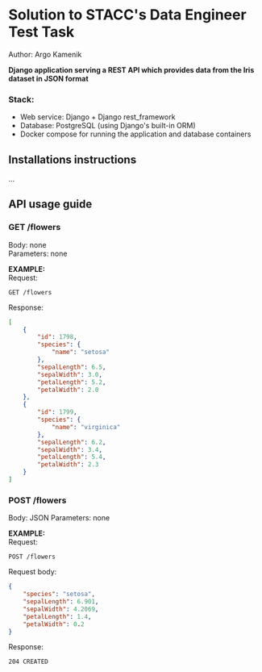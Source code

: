 # Solution to STACC's Data Engineer Test Task

Author: Argo Kamenik

**Django application serving a REST API which provides data from the Iris dataset in JSON format**

### Stack:
- Web service: Django + Django rest_framework
- Database: PostgreSQL (using Django's built-in ORM)
- Docker compose for running the application and database containers

## Installations instructions
...

## API usage guide

### GET /flowers
Body: none\
Parameters: none

**EXAMPLE:**\
Request:
```
GET /flowers
```

Response:
```json
[
	{
		"id": 1798,
		"species": {
			"name": "setosa"
		},
		"sepalLength": 6.5,
		"sepalWidth": 3.0,
		"petalLength": 5.2,
		"petalWidth": 2.0
	},
	{
		"id": 1799,
		"species": {
			"name": "virginica"
		},
		"sepalLength": 6.2,
		"sepalWidth": 3.4,
		"petalLength": 5.4,
		"petalWidth": 2.3
	}
]
```

### POST /flowers
Body: JSON
Parameters: none

**EXAMPLE:** \
Request: 

```
POST /flowers
```

Request body:
```json
{
    "species": "setosa",
    "sepalLength": 6.901,
    "sepalWidth": 4.2069,
    "petalLength": 1.4,
    "petalWidth": 0.2
}
```
Response:
```
204 CREATED
```

